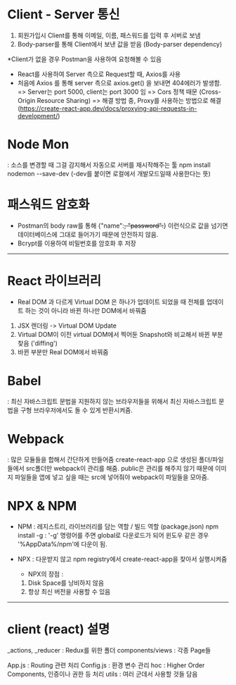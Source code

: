# Client - Server 통신

1. 회원가입시 Client를 통해 이메일, 이름, 패스워드를 입력 후 서버로 보냄
2. Body-parser를 통해 Client에서 보낸 값을 받음 (Body-parser dependency)

*Client가 없을 경우 Postman을 사용하여 요청해볼 수 있음
- React를 사용하여 Server 측으로 Request할 때, Axios를 사용
- 처음에 Axios 를 통해 server 측으로 axios.get() 을 보내면 404에러가 발생함.
=> Server는 port 5000, client는 port 3000 임
=> Cors 정책 때문 (Cross-Origin Resource Sharing)
=> 해결 방법 중, Proxy를 사용하는 방법으로 해결 
(https://create-react-app.dev/docs/proxying-api-requests-in-development/)




# Node Mon
: 소스를 변경할 때 그걸 감지해서 자동으로 서버를 재시작해주는 툴
npm install nodemon --save-dev
(-dev를 붙이면 로컬에서 개발모드일때 사용한다는 뜻)


# 패스워드 암호화
- Postman의 body raw를 통해 {"name":~~, "password":~~} 이런식으로 값을 넘기면 데이터베이스에 그대로 들어가기 때문에 안전하지 않음.
- Bcrypt를 이용하여 비밀번호를 암호화 후 저장

---------------------------------------------------

# React 라이브러리
- Real DOM 과 다르게 Virtual DOM 은 하나가 업데이트 되었을 때
전체를 업데이트 하는 것이 아니라 바뀐 하나만 DOM에서 바꿔줌

1. JSX 렌더링 -> Virtual DOM Update
2. Virtual DOM이 이전 virtual DOM에서 찍어둔 Snapshot와 비교해서 바뀐 부분 찾음 ('diffing')
3. 바뀐 부분만 Real DOM에서 바꿔줌

# Babel
: 최신 자바스크립트 문법을 지원하지 않는 브라우저들을 위해서
최신 자바스크립트 문법을 구형 브라우저에서도 돌 수 있게 반환시켜줌.

# Webpack
: 많은 모듈들을 합해서 간단하게 만들어줌
create-react-app 으로 생성된 폴더/파일들에서 src폴더만
webpack이 관리를 해줌. public은 관리를 해주지 않기 때문에
이미지 파일들을 앱에 넣고 싶을 때는 src에 넣어줘야 webpack이 파일들을 모아줌.


# NPX & NPM
- NPM : 레지스트리, 라이브러리를 담는 역할 / 빌드 역할 (package.json) 
npm install -g : '-g' 명령어를 주면 global로 다운로드가 되어 윈도우 같은 경우 '%AppData%/npm'에 다운이 됨.

- NPX : 다운받지 않고 npm registry에서 create-react-app을 찾아서 실행시켜줌
    - NPX의 장점 :
    1. Disk Space를 낭비하지 않음
    2. 항상 최신 버전을 사용할 수 있음


---------------------------------------------------
# client (react) 설명
_actions, _reducer : Redux를 위한 폴더
components/views : 각종 Page들

App.js : Routing 관련 처리
Config.js : 환경 변수 관리
hoc : Higher Order Components, 인증이나 권한 등 처리
utils : 여러 군데서 사용할 것들 담음

